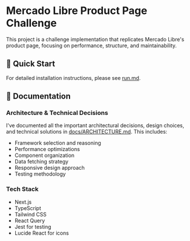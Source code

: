 # Mercado Libre Product Page Challenge

This project is a challenge implementation that replicates Mercado Libre's product page, focusing on performance, structure, and maintainability.

## 🚀 Quick Start

For detailed installation instructions, please see [run.md](run.md).

## 📖 Documentation

### Architecture & Technical Decisions

I've documented all the important architectural decisions, design choices, and technical solutions in [docs/ARCHITECTURE.md](docs/ARCHITECTURE.md). This includes:

- Framework selection and reasoning
- Performance optimizations
- Component organization
- Data fetching strategy
- Responsive design approach
- Testing methodology

### Tech Stack

- Next.js
- TypeScript
- Tailwind CSS
- React Query
- Jest for testing
- Lucide React for icons
